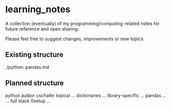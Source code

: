 # learning_notes
A collection (eventually) of my programming/computing-related notes for future reference and open sharing.

Please feel free to suggest changes, improvements or new topics.

## Existing structure
./python:
pandas.md

## Planned structure
python
  autbor
  cschafer
  topical
    ...
    dictionaries
    ...
  library-specific
    ...
    pandas
    ...
  ...
full stack
  0setup
  ...
